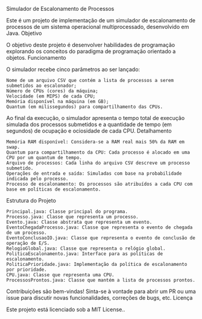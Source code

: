 Simulador de Escalonamento de Processos

Este é um projeto de implementação de um simulador de escalonamento de processos de um sistema operacional multiprocessado, desenvolvido em Java.
Objetivo

O objetivo deste projeto é desenvolver habilidades de programação explorando os conceitos do paradigma de programação orientado a objetos.
Funcionamento

O simulador recebe cinco parâmetros ao ser lançado:

    Nome de um arquivo CSV que contém a lista de processos a serem submetidos ao escalonador;
    Número de CPUs (cores) da máquina;
    Velocidade (em MIPS) de cada CPU;
    Memória disponível na máquina (em GB);
    Quantum (em milissegundos) para compartilhamento das CPUs.

Ao final da execução, o simulador apresenta o tempo total de execução simulada dos processos submetidos e a quantidade de tempo (em segundos) de ocupação e ociosidade de cada CPU.
Detalhamento

    Memória RAM disponível: Considera-se a RAM real mais 50% da RAM em swap.
    Quantum para compartilhamento da CPU: Cada processo é alocado em uma CPU por um quantum de tempo.
    Arquivo de processos: Cada linha do arquivo CSV descreve um processo submetido.
    Operações de entrada e saída: Simuladas com base na probabilidade indicada pelo processo.
    Processo de escalonamento: Os processos são atribuídos a cada CPU com base em políticas de escalonamento.

Estrutura do Projeto

    Principal.java: Classe principal do programa.
    Processo.java: Classe que representa um processo.
    Evento.java: Classe abstrata que representa um evento.
    EventoChegadaProcesso.java: Classe que representa o evento de chegada de um processo.
    EventoConclusaoIO.java: Classe que representa o evento de conclusão de operação de E/S.
    RelogioGlobal.java: Classe que representa o relógio global.
    PoliticaEscalonamento.java: Interface para as políticas de escalonamento.
    PoliticaPrioridade.java: Implementação da política de escalonamento por prioridade.
    CPU.java: Classe que representa uma CPU.
    ProcessosProntos.java: Classe que mantém a lista de processos prontos.

Contribuições são bem-vindas! Sinta-se à vontade para abrir um PR ou uma issue para discutir novas funcionalidades, correções de bugs, etc.
Licença

Este projeto está licenciado sob a MIT License..
